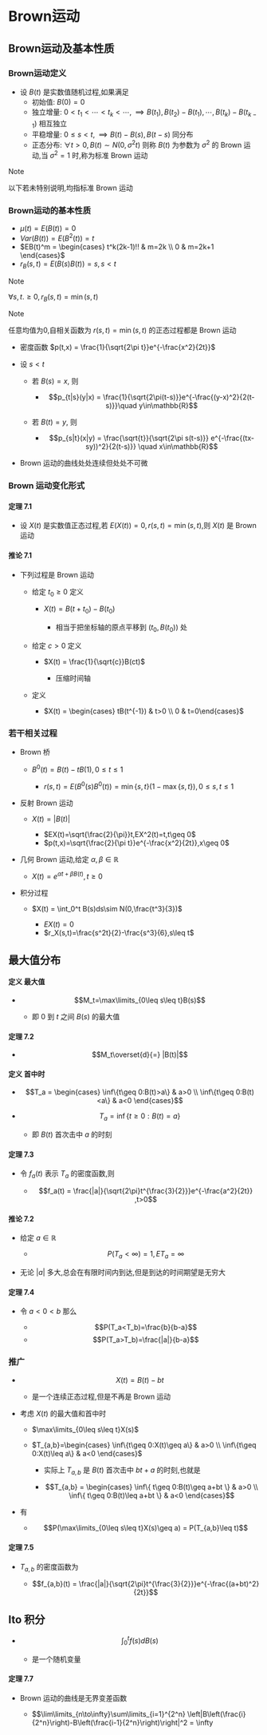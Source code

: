 # Brown运动

## Brown运动及基本性质

### Brown运动定义
- 设 $B(t)$ 是实数值随机过程,如果满足
    - 初始值: $B(0)=0$
    - 独立增量: $0<t_1<\cdots<t_k<\cdots,\implies B(t_1),B(t_2)-B(t_1),\cdots,B(t_k)-B(t_{k-1})$ 相互独立
    - 平稳增量: $0\leq s<t,\implies B(t)-B(s),B(t-s)$ 同分布
    - 正态分布: $\forall t>0, B(t)\sim N(0,\sigma^2 t)$
    则称 $B(t)$ 为参数为 $\sigma^2$ 的 Brown 运动,当 $\sigma^2=1$ 时,称为标准 Brown 运动

> [!NOTE]
> 以下若未特别说明,均指标准 Brown 运动

### Brown运动的基本性质
- $\mu(t)=E(B(t))=0$
- $Var(B(t))=E(B^2(t))=t$
- $EB(t)^m = \begin{cases} t^k(2k-1)!! & m=2k \\ 0 & m=2k+1 \end{cases}$
- $r_B(s,t)=E(B(s)B(t))=s,s<t$
> [!NOTE]
> $\forall s,t.\geq 0, r_B(s,t)=\min(s,t)$

> [!NOTE]
> 任意均值为0,自相关函数为 $r(s,t)=\min(s,t)$ 的正态过程都是 Brown 运动

- 密度函数 $p(t,x) = \frac{1}{\sqrt{2\pi t}}e^{-\frac{x^2}{2t}}$

- 设 $s<t$
    - 若 $B(s)=x$, 则 
        
        - $$p_{t|s}(y|x) = \frac{1}{\sqrt{2\pi(t-s)}}e^{-\frac{(y-x)^2}{2(t-s)}}\quad y\in\mathbb{R}$$

    - 若 $B(t)=y$, 则

        - $$p_{s|t}(x|y) = \frac{\sqrt{t}}{\sqrt{2\pi s(t-s)}} e^{-\frac{(tx-sy))^2}{2(t-s)}} \quad x\in\mathbb{R}$$

- $\text{Brown}$ 运动的曲线处处连续但处处不可微


### $\text{Brown}$ 运动变化形式

#### 定理 7.1
- 设 $X(t)$ 是实数值正态过程,若 $E(X(t))=0,r(s,t)=\min(s,t)$,则 $X(t)$ 是 $\text{Brown}$ 运动

#### 推论 7.1
- 下列过程是 $\text{Brown}$ 运动

    - 给定 $t_0\geq 0$ 定义
        
        - $X(t) = B(t+t_0)-B(t_0)$
            
            - 相当于把坐标轴的原点平移到 $(t_0,B(t_0))$ 处

    - 给定 $c>0$ 定义
        
        - $X(t)  = \frac{1}{\sqrt{c}}B(ct)$

            - 压缩时间轴

    - 定义
        
        - $X(t) = \begin{cases} tB(t^{-1}) & t>0 \\ 0 & t=0\end{cases}$


### 若干相关过程

- Brown 桥
    - $B^0(t)= B(t)-tB(1),0\leq t\leq 1$
        
        - $r(s,t)=E(B^0(s)B^0(t))=\min\{s,t\} (1-\max\{s,t\}),0\leq s,t \leq 1$
        
- 反射 Brown 运动
    - $X(t)= |B(t)|$
        
        - $EX(t)=\sqrt{\frac{2}{\pi}}t,EX^2(t)=t,t\geq 0$
        - $p(t,x)=\sqrt{\frac{2}{\pi t}}e^{-\frac{x^2}{2t}},x\geq 0$

- 几何 Brown 运动,给定 $\alpha,\beta\in \mathbb{R}$

    - $X(t)=e^{\alpha t+\beta B(t)},t\geq 0$

- 积分过程
    
    - $X(t) = \int_0^t B(s)ds\sim N(0,\frac{t^3}{3})$

        - $EX(t)=0$
        - $r_X(s,t)=\frac{s^2t}{2}-\frac{s^3}{6},s\leq t$


## 最大值分布

#### 定义 最大值
- $$M_t=\max\limits_{0\leq s\leq t}B(s)$$

    - 即 $0$ 到 $t$ 之间 $B(s)$ 的最大值

#### 定理 7.2
- $$M_t\overset{d}{=} |B(t)|$$


#### 定义 首中时
- $$T_a = \begin{cases} \inf\{t\geq 0:B(t)>a\} & a>0 \\ \inf\{t\geq 0:B(t)<a\} & a<0 \end{cases}$$
- $$T_a = \inf\{t\geq 0:B(t)=a\}$$

    - 即 $B(t)$ 首次击中 $a$ 的时刻

#### 定理 7.3
- 令 $f_a(t)$ 表示 $T_a$ 的密度函数,则

    - $$f_a(t) = \frac{|a|}{\sqrt{2\pi}t^{\frac{3}{2}}}e^{-\frac{a^2}{2t}}  ,t>0$$
    
#### 推论 7.2
- 给定 $a\in \mathbb{R}$ 
    - $$P(T_a<\infty)=1,ET_a=\infty$$

- 无论 $|a|$ 多大,总会在有限时间内到达,但是到达的时间期望是无穷大

#### 定理 7.4
- 令 $a<0<b$ 那么
    
    - $$P(T_a<T_b)=\frac{b}{b-a}$$
    - $$P(T_a>T_b)=\frac{|a|}{b-a}$$

### 推广
- $$X(t)=B(t)-bt$$

    - 是一个连续正态过程,但是不再是 $\text{Brown}$ 运动

- 考虑 $X(t)$ 的最大值和首中时

    - $\max\limits_{0\leq s\leq t}X(s)$
    - $T_{a,b}=\begin{cases} \inf\{t\geq 0:X(t)\geq a\} & a>0 \\ \inf\{t\geq 0:X(t)\leq a\} & a<0 \end{cases}$
        
        - 实际上 $T_{a,b}$ 是 $B(t)$ 首次击中 $bt+a$ 的时刻,也就是

        - $$T_{a,b} = \begin{cases} \inf\{ t\geq 0:B(t)\geq a+bt \} & a>0 \\ \inf\{ t\geq 0:B(t)\leq a+bt \} & a<0 \end{cases}$$

- 有

    - $$P(\max\limits_{0\leq s\leq t}X(s)\geq a) = P(T_{a,b}\leq t)$$

#### 定理 7.5
- $T_{a,b}$ 的密度函数为

    - $$f_{a,b}(t) = \frac{|a|}{\sqrt{2\pi}t^{\frac{3}{2}}}e^{-\frac{(a+bt)^2}{2t}}$$


## Ito 积分
- $$\int_{0}^{t} f(s) dB(s)$$

    - 是一个随机变量

#### 定理 7.7
- $\text{Brown}$ 运动的曲线是无界变差函数

    - $$\lim\limits_{n\to\infty}\sum\limits_{i=1}^{2^n} \left|B\left(\frac{i}{2^n}\right)-B\left(\frac{i-1}{2^n}\right)\right|^2 = \infty














